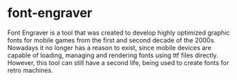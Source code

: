 # font-engraver
Font Engraver is a tool that was created to develop highly optimized graphic fonts for mobile games from the first and second decade of the 2000s. Nowadays it no longer has a reason to exist, since mobile devices are capable of loading, managing and rendering fonts using ttf files directly. However, this tool can still have a second life, being used to create fonts for retro machines.
